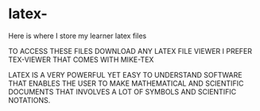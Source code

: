 # latex-
Here is where I store my learner latex files

TO ACCESS THESE FILES DOWNLOAD ANY LATEX FILE VIEWER I PREFER TEX-VIEWER THAT COMES WITH MIKE-TEX 


LATEX IS A VERY POWERFUL YET EASY TO UNDERSTAND SOFTWARE THAT ENABLES THE USER TO MAKE MATHEMATICAL AND SCIENTIFIC DOCUMENTS THAT INVOLVES 
A LOT OF SYMBOLS AND SCIENTIFIC NOTATIONS.

